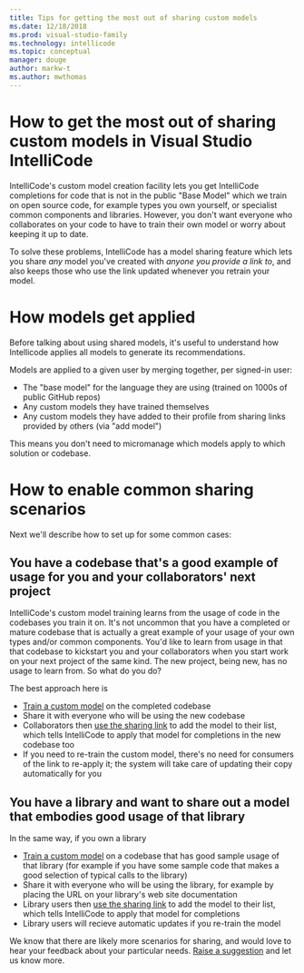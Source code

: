 ```yaml
---
title: Tips for getting the most out of sharing custom models
ms.date: 12/18/2018
ms.prod: visual-studio-family
ms.technology: intellicode
ms.topic: conceptual
manager: douge
author: markw-t
ms.author: mwthomas
---
```

# How to get the most out of sharing custom models in Visual Studio IntelliCode

IntelliCode's custom model creation facility lets you get IntelliCode completions for code that is not in the public "Base Model" which we train on open source code, for example types you own yourself, or specialist common components and libraries. However, you don't want everyone who collaborates on your code to have to train their own model or worry about keeping it up to date.

To solve these problems, IntelliCode has a model sharing feature which lets you share _any_ model you've created with _anyone you provide a link to_, and also keeps those who use the link updated whenever you retrain your model. 

# How models get applied 
Before talking about using shared models, it's useful to understand how Intellicode applies all models to generate its recommendations. 

Models are applied to a given user by merging together, per signed-in user:

- The "base model" for the language they are using (trained on 1000s of public GitHub repos)
- Any custom models they have trained themselves
- Any custom models they have added to their profile from sharing links provided by others (via "add model")

This means you don't need to micromanage which models apply to which solution or codebase.

# How to enable common sharing scenarios
Next we'll describe how to set up for some common cases:

## You have a codebase that's a good example of usage for you and your collaborators' next project
IntelliCode's custom model training learns from the usage of code in the codebases you train it on. It's not uncommon that you have a completed or mature codebase that is actually a great example of your usage of your own types and/or common components. You'd like to learn from usage in that that codebase to kickstart you and your collaborators when you start work on your next project of the same kind. The new project, being new, has no usage to learn from. So what do you do?

The best approach here is 
- [Train a custom model](visualstudio/intellicode/custom-model-faq/#q-how-do-i-train-a-model) on the completed codebase
- Share it with everyone who will be using the new codebase
- Collaborators then [use the sharing link](visualstudio/intellicode/custom-model-faq#q-how-do-i-use-a-sharing-link-to-see-a-model-that-someone-else-shared-with-me) to add the model to their list, which tells IntelliCode to apply that model for completions in the new codebase too
- If you need to re-train the custom model, there's no need for consumers of the link to re-apply it; the system will take care of updating their copy automatically for you

## You have a library and want to share out a model that embodies good usage of that library
In the same way, if you own a library
- [Train a custom model](visualstudio/intellicode/custom-model-faq/#q-how-do-i-train-a-model) on a codebase that has good sample usage of that library (for example if you have some sample code that makes a good selection of typical calls to the library)
- Share it with everyone who will be using the library, for example by placing the URL on your library's web site documentation
- Library users then [use the sharing link](visualstudio/intellicode/custom-model-faq#q-how-do-i-use-a-sharing-link-to-see-a-model-that-someone-else-shared-with-me) to add the model to their list, which tells IntelliCode to apply that model for completions
- Library users will recieve automatic updates if you re-train the model

We know that there are likely more scenarios for sharing, and would love to hear your feedback about your particular needs. [Raise a suggestion](https://aka.ms/vsicissues) and let us know more.

